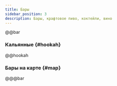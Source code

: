 ```yaml
---
title: Бары
sidebar_position: 3
description: Бары, крафтовое пиво, коктейли, вино
---
```


@@bar

### Кальянные {#hookah}

@@hookah

### Бары на карте {#map}

@@@bar
